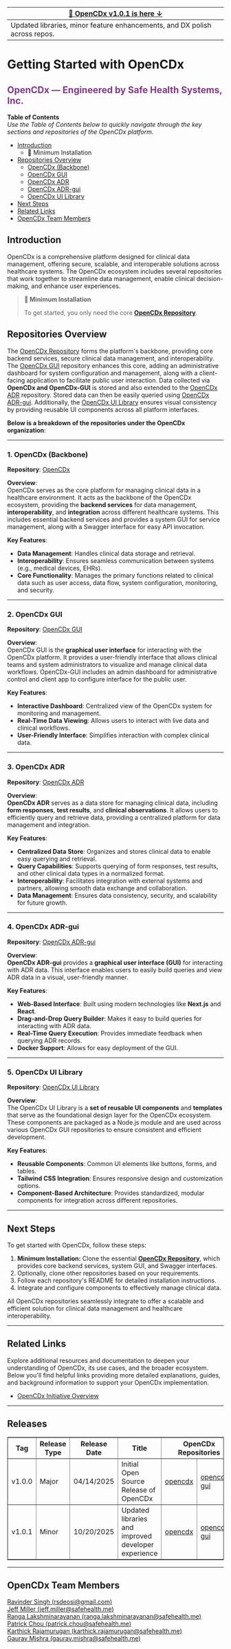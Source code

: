 <!-- Announcement Banner -->
| [🎉 **OpenCDx v1.0.1 is here** ↓](#releases) |
|--------------------------------|
| Updated libraries, minor feature enhancements, and DX polish across repos.  |


# Getting Started with OpenCDx

## <span style="color: rgba(131,56,138, 1);">OpenCDx — Engineered by Safe Health Systems, Inc.</span>

**Table of Contents**  
*Use the Table of Contents below to quickly navigate through the key sections and repositories of the OpenCDx platform.*  

- [Introduction](#introduction)
  - 🚀 Minimum Installation
- [Repositories Overview](#repositories-overview)
  - [OpenCDx (Backbone)](#1-opencdx-backbone)
  - [OpenCDx GUI](#2-opencdx-gui)
  - [OpenCDx ADR](#3-opencdx-adr)
  - [OpenCDx ADR-gui](#4-opencdx-adr-gui)
  - [OpenCDx UI Library](#5-opencdx-ui-library)
- [Next Steps](#next-steps)
- [Related Links](#related-links)
- [OpenCDx Team Members](#opencdx-team-members)
   
## Introduction

OpenCDx is a comprehensive platform designed for clinical data management, offering secure, scalable, and interoperable solutions across healthcare systems. The OpenCDx ecosystem includes several repositories that work together to streamline data management, enable clinical decision-making, and enhance user experiences.   
   
> **🚀 Minimum Installation**
> 
> To get started, you only need the core **[OpenCDx Repository](https://github.com/opencdx/opencdx)**.

## Repositories Overview
The [OpenCDx Repository](https://github.com/opencdx/opencdx) forms the platform's backbone, providing core backend services, secure clinical data management, and interoperability. The [OpenCDx GUI](https://github.com/opencdx/opencdx-gui) repository enhances this core, adding an administrative dashboard for system configuration and management, along with a client-facing application to facilitate public user interaction. Data collected via **OpenCDx and OpenCDx-GUI** is stored and also extended to the [OpenCDx ADR](https://github.com/opencdx/ADR) repository. Stored data can then be easily queried using [OpenCDx ADR-gui](https://github.com/opencdx/ADR-gui). Additionally, the [OpenCDx UI Library](https://github.com/opencdx/ui-library) ensures visual consistency by providing reusable UI components across all platform interfaces.  

**Below is a breakdown of the repositories under the OpenCDx organization**: 

--- 

### 1. **OpenCDx (Backbone)**

**Repository**: [OpenCDx](https://github.com/opencdx/opencdx)

**Overview**:  
OpenCDx serves as the core platform for managing clinical data in a healthcare environment. It acts as the backbone of the OpenCDx ecosystem, providing the **backend services** for data management, **interoperability**, and **integration** across different healthcare systems. This includes essential backend services and provides a system GUI for service management, along with a Swagger interface for easy API invocation.

**Key Features**:
- **Data Management**: Handles clinical data storage and retrieval.
- **Interoperability**: Ensures seamless communication between systems (e.g., medical devices, EHRs).
- **Core Functionality**: Manages the primary functions related to clinical data such as user access, data flow, system configuration, monitoring, and security.

---

### 2. **OpenCDx GUI**

**Repository**: [OpenCDx GUI](https://github.com/opencdx/opencdx-gui)

**Overview**:  
OpenCDx GUI is the **graphical user interface** for interacting with the OpenCDx platform. It provides a user-friendly interface that allows clinical teams and system administrators to visualize and manage clinical data workflows. OpenCDx-GUI includes an admin dashboard for administrative control and client app to configure interface for the public user.

**Key Features**:
- **Interactive Dashboard**: Centralized view of the OpenCDx system for monitoring and management.
- **Real-Time Data Viewing**: Allows users to interact with live data and clinical workflows.
- **User-Friendly Interface**: Simplifies interaction with complex clinical data.

---

### 3. **OpenCDx ADR**

**Repository**: [OpenCDx ADR](https://github.com/opencdx/ADR)

**Overview**:  
**OpenCDx ADR** serves as a data store for managing clinical data, including **form responses**, **test results**, and **clinical observations**. It allows users to efficiently query and retrieve data, providing a centralized platform for data management and integration.

**Key Features**:
- **Centralized Data Store**: Organizes and stores clinical data to enable easy querying and retrieval.
- **Query Capabilities**: Supports querying of form responses, test results, and other clinical data types in a normalized format.
- **Interoperability**: Facilitates integration with external systems and partners, allowing smooth data exchange and collaboration.
- **Data Management**: Ensures data consistency, security, and scalability for future growth.

---

### 4. **OpenCDx ADR-gui**

**Repository**: [OpenCDx ADR-gui](https://github.com/opencdx/ADR-gui)

**Overview**:  
**OpenCDx ADR-gui** provides a **graphical user interface (GUI)** for interacting with ADR data. This interface enables users to easily build queries and view ADR data in a visual, user-friendly manner.

**Key Features**:
- **Web-Based Interface**: Built using modern technologies like **Next.js** and **React**.
- **Drag-and-Drop Query Builder**: Makes it easy to build queries for interacting with ADR data.
- **Real-Time Query Execution**: Provides immediate feedback when querying ADR records.
- **Docker Support**: Allows for easy deployment of the GUI.

---

### 5. **OpenCDx UI Library**

**Repository**: [OpenCDx UI Library](https://github.com/opencdx/ui-library)

**Overview**:  
The OpenCDx UI Library is a **set of reusable UI components** and **templates** that serve as the foundational design layer for the OpenCDx ecosystem. These components are packaged as a Node.js module and are used across various OpenCDx GUI repositories to ensure consistent and efficient development.

**Key Features**:
- **Reusable Components**: Common UI elements like buttons, forms, and tables.
- **Tailwind CSS Integration**: Ensures responsive design and customization options.
- **Component-Based Architecture**: Provides standardized, modular components for integration across different repositories.

---

## Next Steps

To get started with OpenCDx, follow these steps:

1. **Minimum Installation:** Clone the essential [**OpenCDx Repository**](https://github.com/opencdx/opencdx), which provides core backend services, system GUI, and Swagger interfaces.
2. Optionally, clone other repositories based on your requirements.
3. Follow each repository's README for detailed installation instructions.
4. Integrate and configure components to effectively manage clinical data.

All OpenCDx repositories seamlessly integrate to offer a scalable and efficient solution for clinical data management and healthcare interoperability.

---

## Related Links

Explore additional resources and documentation to deepen your understanding of OpenCDx, its use cases, and the broader ecosystem. Below you'll find helpful links providing more detailed explanations, guides, and background information to support your OpenCDx implementation.

- [OpenCDx Initiative Overview](https://github.com/opencdx/.github/blob/main/README.md)

---

## Releases
<table border="1">
  <tr>
    <th>Tag</th>
    <th>Release Type</th>
    <th>Release Date</th>
    <th>Title</th>
    <th colspan="2">OpenCDx Repositories</th>
    <th colspan="2">ADR Repositories</th>
    <th>UI Library</th>
  </tr>
  <tr>
    <td>v1.0.0</td>
    <td>Major</td>
    <td>04/14/2025</td>
    <td>Initial Open Source Release of OpenCDx</td>
    <td><a href="https://github.com/opencdx/opencdx/releases/tag/v1.0.0">opencdx</a></td>
    <td><a href="https://github.com/opencdx/opencdx-gui/releases/tag/v1.0.0">opencdx-gui</a></td>
    <td><a href="https://github.com/opencdx/ADR/releases/tag/v1.0.0">ADR</a></td>
    <td><a href="https://github.com/opencdx/ADR-gui/releases/tag/v1.0.0">ADR-gui</a></td>
    <td><a href="https://github.com/opencdx/ui-library/releases/tag/v1.0.0">ui-library</a></td>    
  </tr>
  <tr>
    <td>v1.0.1</td>
    <td>Minor</td>
    <td>10/20/2025</td>
    <td>Updated libraries and improved developer experience</td>
    <td><a href="https://github.com/opencdx/opencdx/releases/tag/v1.0.1">opencdx</a></td>
    <td><a href="https://github.com/opencdx/opencdx-gui/releases/tag/v1.0.1">opencdx-gui</a></td>
    <td>N/A</td>
    <td>N/A</td>
    <td><a href="https://github.com/opencdx/ui-library/releases/tag/v1.0.1">ui-library</a></td>    
  </tr>  
</table>

---
   
## OpenCDx Team Members   
[Ravinder Singh (rsdeosi@gmail.com)](mailto:rsdeosi@gmail.com)   
[Jeff Miller (jeff.miller@safehealth.me)](mailto:jeff.miller@safehealth.me)   
[Ranga Lakshminarayanan (ranga.lakshminarayanan@safehealth.me)](mailto:ranga.lakshminarayanan@safehealth.me)   
[Patrick Chou (patrick.chou@safehealth.me)](mailto:patrick.chou@safehealth.me)   
[Karthick Rajamurugan (karthick.rajamurugan@safehealth.me)](mailto:karthick.rajamurugan@safehealth.me)   
[Gaurav Mishra (gaurav.mishra@safehealth.me)](mailto:gaurav.mishra@safehealth.me)   


